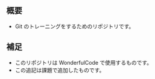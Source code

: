 ## 概要
 - Git のトレーニングをするためのリポジトリです。

## 補足
 - このリポジトリは WonderfulCode で使用するものです。
 - この追記は課題で追加したものです。
